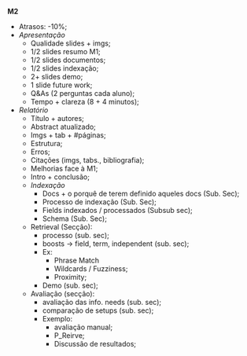 **M2**

- Atrasos: -10%;
- *Apresentação*
    - Qualidade slides + imgs;
    - 1/2 slides resumo M1;
    - 1/2 slides documentos;
    - 1/2 slides indexação;
    - 2+ slides demo;
    - 1 slide future work;
    - Q&As (2 perguntas cada aluno);
    - Tempo + clareza (8 + 4 minutos);
- *Relatório*
    - Título + autores;
    - Abstract atualizado;
    - Imgs + tab + #páginas;
    - Estrutura;
    - Erros;
    - Citações (imgs, tabs., bibliografia);
    - Melhorias face à M1;
    - Intro + conclusão;
    - *Indexação*
        - Docs + o porquê de terem definido aqueles docs (Sub. Sec);
        - Processo de indexação (Sub. Sec);
        - Fields indexados / processados (Subsub sec);
        - Schema (Sub. Sec);
    - Retrieval (Secção):
        - processo (sub. sec);
        - boosts -> field, term, independent (sub. sec);
        - Ex:
            - Phrase Match
            - Wildcards / Fuzziness;
            - Proximity;
        - Demo (sub. sec);
    - Avaliação (secção):
        - avaliação das info. needs (sub. sec);
        - comparação de setups (sub. sec);
        - Exemplo:
            - avaliação manual;
            - P_Reirve;
            - Discussão de resultados;
